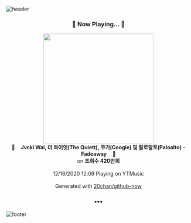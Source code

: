 ![header](https://capsule-render.vercel.app/api?type=wave&height=170&section=header&text=Hi.%20I'm%20SHIFT&fontColor=090707&fontAlignX=45&fontAlignY=65&fontSize=100)

<h3 align="center">🎵 Now Playing... 🎵</h3>
<p align="center">
  <a href="https://music.youtube.com/channel/UC0YWzdRJBYRMWPmzx-EKHzQ">
    <img width="300" src="https://i.ytimg.com/vi/UA90vMrZ5sY/sddefault.jpg?sqp=-oaymwEWCJADEOEBIAQqCghqEJQEGHgg6AJIWg&rs">
  </a>
  <br>
  🎵&nbsp&nbsp&nbsp <b>Jvcki Wai, 더 콰이엇(The Quiett), 쿠기(Coogie) 및 팔로알토(Paloalto) - Fadeaway</b> &nbsp&nbsp&nbsp🎵
  <br>
  on <b>조회수 420만회</b>
  
  <br />
  <br />
  12/16/2020 12:09 Playing on YTMusic
  <br />
  <br />
  Generated with <a href="https://github.com/20chan/github-now">20chan/github-now</a>
</p>

<h3 align="center">•••</h3>

![footer](https://capsule-render.vercel.app/api?type=wave&height=150&section=footer)
